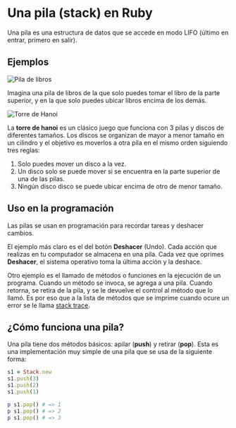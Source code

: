 # Una pila (stack) en Ruby

Una pila es una estructura de datos que se accede en modo LIFO (último en entrar, primero en salir).

## Ejemplos

![Pila de libros](https://media.istockphoto.com/id/897745776/photo/a-stack-of-old-books-isolated.jpg?s=612x612&w=0&k=20&c=M2-pCBlisUx7HgMyYoSOJqbKOJ7WhkUpVvsKNlH0B64=)

Imagina una pila de libros de la que solo puedes tomar el libro de la parte superior, y en la que solo puedes ubicar libros encima de los demás.

![Torre de Hanoi](http://www.arqhys.com/construccion/fotos/construccion/torres-de-hanoi.jpg)

La **torre de hanoi** es un clásico juego que funciona con 3 pilas y discos de diferentes tamaños. Los discos se organizan de mayor a menor tamaño en un cilindro y el objetivo es moverlos a otra pila en el mismo orden siguiendo tres reglas:

1. Solo puedes mover un disco a la vez.
2. Un disco solo se puede mover si se encuentra en la parte superior de una de las pilas.
3. Ningún disco disco se puede ubicar encima de otro de menor tamaño.

## Uso en la programación

Las pilas se usan en programación para recordar tareas y deshacer cambios.

El ejemplo más claro es el del botón **Deshacer** (Undo). Cada acción que realizas en tu computador se almacena en una pila. Cada vez que oprimes **Deshacer**, el sistema operativo toma la última acción y la deshace.

Otro ejemplo es el llamado de métodos o funciones en la ejecución de un programa. Cuando un método se invoca, se agrega a una pila. Cuando retorna, se retira de la pila, y se le devuelve el control al método que lo llamó. Es por eso que a la lista de métodos que se imprime cuando ocure un error se le llama [stack trace](http://en.wikipedia.org/wiki/Stack_trace).

## ¿Cómo funciona una pila?

Una pila tiene dos métodos básicos: apilar (**push**) y retirar (**pop**). Esta es una implementación muy simple de una pila que se usa de la siguiente forma:

```ruby
s1 = Stack.new
s1.push(3)
s1.push(2)
s1.push(1)

p s1.pop() # => 1
p s1.pop() # => 2
p s1.pop() # => 3

```

